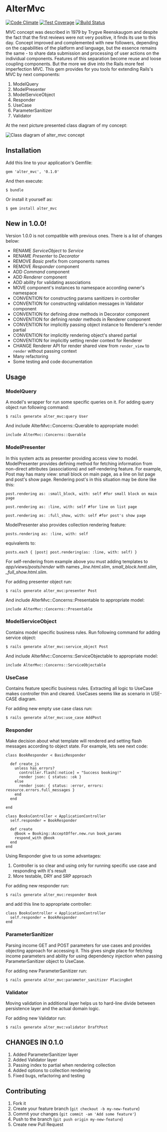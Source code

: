 # AlterMvc

[![Code Climate](https://codeclimate.com/github/alterego-labs/alter_mvc/badges/gpa.svg)](https://codeclimate.com/github/alterego-labs/alter_mvc)
[![Test Coverage](https://codeclimate.com/github/alterego-labs/alter_mvc/badges/coverage.svg)](https://codeclimate.com/github/alterego-labs/alter_mvc)
[![Build Status](https://travis-ci.org/alterego-labs/alter_mvc.svg?branch=release_1_0_0)](https://travis-ci.org/alterego-labs/alter_mvc)

MVC concept was described in 1979 by Trygve Reenskaugom and despite the fact that the first reviews were not very positive, it finds its use to this day. Concept improved and complemented with new followers, depending on the capabilities of the platform and language, but the essence remains the same - to share data submission and processing of user actions on the individual components. Features of this separation become reuse and loose coupling components. But the more we dive into the Rails more feel imperfection MVC.
This gem provides for you tools for extending Rails's MVC by next components:

1. ModelQuery
2. ModelPresenter
3. ModelServiceObject
4. Responder
5. UseCase
6. ParameterSanitizer
7. Validator

At the next picture presented class diagram of my concept:

![Class diagram of alter_mvc concept](https://github.com/alterego-labs/alter_mvc/raw/master/lib/resources/alter_mvc.png "Class diagram of alter_mvc concept")

## Installation

Add this line to your application's Gemfile:

    gem 'alter_mvc', '0.1.0'

And then execute:

    $ bundle

Or install it yourself as:

    $ gem install alter_mvc

## New in 1.0.0!

Version 1.0.0 is not compatible with previous ones. There is a list of
changes below:

* RENAME _ServiceObject_ to _Service_
* RENAME _Presenter_ to _Decorator_
* REMOVE _Basic_ prefix from components names
* REMOVE _Responder_ component
* ADD _Command_ component
* ADD _Renderer_ component
* ADD ability for validating associations
* MOVE component's instances to namespace according owner's namespace
* CONVENTION for constructing params sanitizers in controller
* CONVENTION for constructing validation messages in Validator component
* CONVENTION for defining _draw_ methods in Decorator component
* CONVENTION for defining _render_ methods in Renderer component
* CONVENTION for implicitly passing object instance to Renderer's render
  partial
* CONVENTION for implicitly rendering object's shared partial
* CONVENTION for implicitly setting render context for Renderer
* CHANGE Renderer API for render shared view from `render_view` to
  `render` without passing context
* Many refactoring
* Some testing and code documentation

## Usage

### ModelQuery

A model's wrapper for run some specific queries on it. For adding query object run following command:

```
$ rails generate alter_mvc:query User
```

And include AlterMvc::Concerns::Querable to appropriate model:

```
include AlterMvc::Concerns::Querable
```

### ModelPresenter

In this system acts as presenter providing access view to model.
ModelPresenter provides defining method for fetching information from
non-direct attributes (associations) and self-rendering feature. For
example, Post may has many view: small block on main page, as a line on
list page and post's show page. Rendering post's in this situation may
be done like this:

```
post.rendering as: :small_block, with: self #for small block on main
page

post.rendering as: :line, with: self #for line on list page

post.rendering as: :full_show, with: self #for post's show page
```

ModelPresenter also provides collection rendering feature:

```
posts.rendering as: :line, with: self
```

equivalents to:

```
posts.each { |post| post.rendering(as: :line, with: self) }
```

For self-rendering from example above you must adding templates to _app/views/posts/render_
with names _\_line.html.slim_, _small\_block.hmtl.slim_,
_\_full\_show.html.slim_.

For adding presenter object run:

```
$ rails generate alter_mvc:presenter Post
```

And include AlterMvc::Concerns::Presentable to appropriate model:

```
include AlterMvc::Concerns::Presentable
```

### ModelServiceObject

Contains model specific business rules. Run following command for adding
service object:

```
$ rails generate alter_mvc:service_object Post
```

And include AlterMvc::Concerns::ServiceObjectable to appropriate model:

```
include AlterMvc::Concerns::ServiceObjectable
```

### UseCase

Contains feature specific business rules. Extracting all logic to
UseCase makes controller thin and cleared. UseCases seems like as
scenario in USE-CASE diagram.

For adding new empty use case class run:

```
$ rails generate alter_mvc:use_case AddPost
```

### Responder

Make decision about what template will rendered and setting flash messages according to object state. For example, lets see next code:

```
class BookResponder < BasicResponder

  def create_js
    unless has_errors?
      controller.flash[:notice] = "Success booking!"
      render json: { status: :ok }
    else
      render json: { status: :error, errors: resource.errors.full_messages }
    end
  end

end

class BooksController < ApplicationController
  self.responder = BookResponder

  def create
    @book = Booking::AcceptOffer.new.run book_params
    respond_with @book
  end
end
```

Using Responder give to us some advantages:

1. Controller is so clear and using only for running specific use case
   and responding with it's result
2. More testable, DRY and SRP approach

For adding new responder run:

```
$ rails generate alter_mvc:responder Book
```

and add this line to appropriate controller:

```
class BooksController < ApplicationController
  self.responder = BookResponder
end
```

### ParameterSanitizer

Parsing income GET and POST parameters for use cases and provides objecting approach for accessing it. This gives single place for fetching income parameters and ability for using dependency injection when passing ParameterSanitizer object to UseCase.

For adding new ParameterSanitizer run:

```
$ rails generate alter_mvc:parameter_sanitizer PlacingBet
```

### Validator

Moving validation in additional layer helps us to hard-line divide between persistence layer and the actual domain logic.

For adding new Validator run:

```
$ rails generate alter_mvc:validator DraftPost
```

## CHANGES IN 0.1.0

1. Added ParameterSanitizer layer
2. Added Validator layer
3. Passing index to partial when rendering collection
4. Added options to collection rendering
5. Fixed bugs, refactoring and testing

## Contributing

1. Fork it
2. Create your feature branch (`git checkout -b my-new-feature`)
3. Commit your changes (`git commit -am 'Add some feature'`)
4. Push to the branch (`git push origin my-new-feature`)
5. Create new Pull Request
